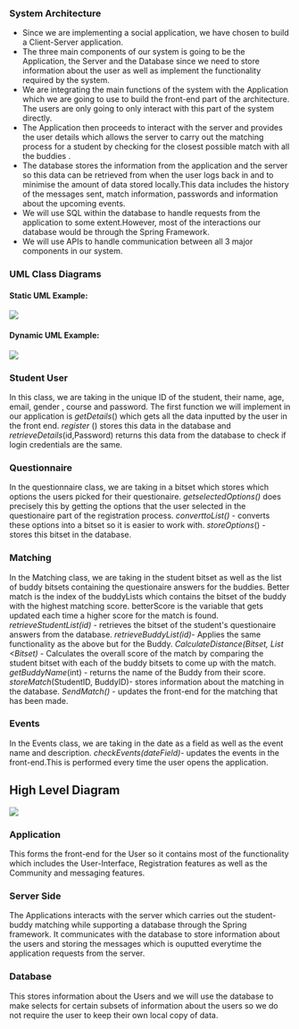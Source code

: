 ### System Architecture

* Since we are implementing a social application, we have chosen to build a Client-Server application.
* The three main components of our system is going to be the Application, the Server and the Database since we need to store information about the user as well as implement the functionality required by the system.
* We are integrating the main functions of the system with the Application which we are going to use to build the front-end part of the architecture. The users are only going to only interact with this part of the system directly.
* The Application then proceeds to interact with the server and provides the user details which allows the server to carry out the matching process for a student by checking for the closest possible match with all the buddies .
* The database stores the information from the application and the server so this data can be retrieved from when the user logs back in and to minimise the amount of data stored locally.This data includes the history of the messages sent, match information, passwords and information about the upcoming events.
* We will use SQL within the database to handle requests from the application to some extent.However, most of the interactions our database would be through the Spring Framework.
* We will use APIs to handle communication between all 3 major components in our system.

### UML Class Diagrams

#### Static UML Example:
![](https://i.imgur.com/cp8Sn7m.jpg)

#### Dynamic UML Example:
![](https://i.imgur.com/OUrxFQB.jpg)

### Student User
In this class, we are taking in the unique ID of the student, their name, age, email, gender , course and password. The first function we will implement in our application is *getDetails*() which gets all the data inputted by the user in the front end. *register* () stores this data in the database and *retrieveDetails*(id,Password) returns this data from the database to check if login credentials are the same.

### Questionnaire
In the questionnaire class, we are taking in a bitset which stores which options the users picked for their questionaire. *getselectedOptions()* does precisely this by getting the options that the user selected in the questionaire part of the registration process. *converttoList()* - converts these options into a bitset so it is easier to work with.
*storeOptions*() - stores this bitset in the database.

### Matching
In the Matching class, we are taking in the student bitset as well as the list of buddy bitsets containing the questionaire answers for the buddies. Better match is the index of the buddyLists which contains the bitset of the buddy with the highest matching score. betterScore is the variable that gets updated each time a higher score for the match is found.
*retrieveStudentList(id)* - retrieves the bitset of the student's questionaire answers from the database.
*retrieveBuddyList(id)*- Applies the same functionality as the above but for the Buddy.
*CalculateDistance(Bitset, List <Bitset)* - Calculates the overall score of the match by comparing the student bitset with each of the buddy bitsets to come up with the match.
*getBuddyName*(int) - returns the name of the Buddy from their score.
*storeMatch*(StudentID, BuddyID)- stores information about the matching in the database.
*SendMatch()* - updates the front-end for the matching that has been made.

### Events
In the Events class, we are taking in the date as a field as well as the event name and description.
*checkEvents(dateField)*- updates the events in the front-end.This is performed every time the user opens the application.

## High Level Diagram

![](https://i.imgur.com/LpRdoJb.jpg)

### Application
This forms the front-end for the User so it contains most of the functionality which includes the User-Interface, Registration features as well as the Community and messaging features.

### Server Side
The Applications interacts with the server which carries out the student-buddy matching while supporting a database through the Spring framework. It communicates with the database to store information about the users and storing the messages which is ouputted everytime the application requests from the server.

### Database
This stores information about the Users and we will use the database to make selects for certain subsets of information about the users so we do not require the user to keep their own local copy of data.
